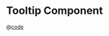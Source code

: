 # Tooltip Component
<script setup>
import Tooltip from '../../../../../components/tooltip/Tooltip.doc.tsx'
</script>

<Tooltip></Tooltip>

@[code](../../../.vuepress/components/tooltip/Tooltip.tsx)
